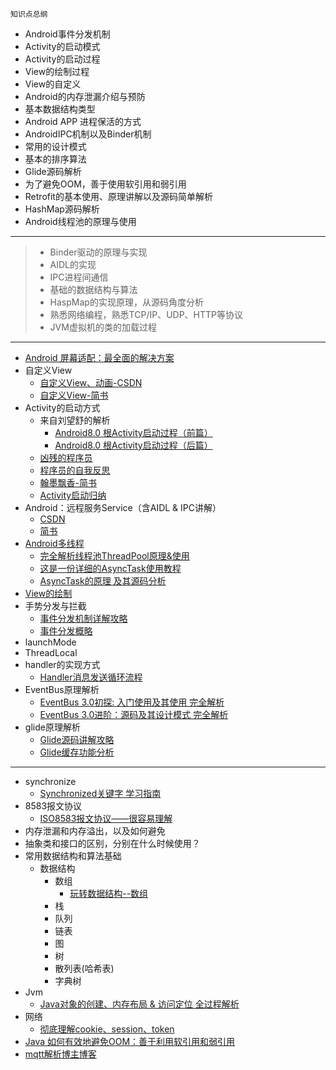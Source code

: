 ```
知识点总纲
```
- Android事件分发机制
- Activity的启动模式
- Activity的启动过程
- View的绘制过程
- View的自定义
- Android的内存泄漏介绍与预防
- 基本数据结构类型
- Android APP 进程保活的方式
- AndroidIPC机制以及Binder机制
- 常用的设计模式
- 基本的排序算法
- Glide源码解析
- 为了避免OOM，善于使用软引用和弱引用
- Retrofit的基本使用、原理讲解以及源码简单解析
- HashMap源码解析
- Android线程池的原理与使用
---
> - Binder驱动的原理与实现
> - AIDL的实现
> - IPC进程间通信
> - 基础的数据结构与算法
> - HaspMap的实现原理，从源码角度分析
> - 熟悉网络编程，熟悉TCP/IP、UDP、HTTP等协议
> - JVM虚拟机的类的加载过程
---
- [Android 屏幕适配：最全面的解决方案](https://www.jianshu.com/p/ec5a1a30694b)
- 自定义View
    - [自定义View、动画-CSDN](https://blog.csdn.net/carson_ho/column/info/14815)
    - [自定义View-简书](https://www.jianshu.com/nb/9976005)
- Activity的启动方式
    - 来自刘望舒的解析
        - [Android8.0 根Activity启动过程（前篇）](http://liuwangshu.cn/framework/component/6-activity-start-1.html)
        - [Android8.0 根Activity启动过程（后篇）](http://liuwangshu.cn/framework/component/7-activity-start-2.html)
    - [凶残的程序员](https://blog.csdn.net/qian520ao/article/details/78156214)
    - [程序员的自我反思](https://blog.csdn.net/a553181867/article/details/89917857)
    - [翰墨飘香-简书](https://www.jianshu.com/p/10304415bae5)
    - [Activity启动归纳](./activity/activity_start.md)
- Android：远程服务Service（含AIDL & IPC讲解）
    - [CSDN](https://blog.csdn.net/carson_ho/article/details/53160279)
    - [简书](https://www.jianshu.com/p/34326751b2c6)
- [Android多线程](https://blog.csdn.net/carson_ho/column/info/14816)
    - [完全解析线程池ThreadPool原理&使用](https://blog.csdn.net/carson_ho/article/details/80060201)
    - [这是一份详细的AsyncTask使用教程](https://blog.csdn.net/carson_ho/article/details/79314325)
    - [AsyncTask的原理 及其源码分析](https://blog.csdn.net/carson_ho/article/details/79314326)
- [View的绘制](https://www.jianshu.com/p/5a71014e7b1b)
- 手势分发与拦截
    - [事件分发机制详解攻略](https://www.jianshu.com/p/38015afcdb58)
    - [事件分发概略](./view/view_dispatch.md)
- launchMode
- ThreadLocal
- handler的实现方式
    - [Handler消息发送循环流程](./handler/handler_work.md)
- EventBus原理解析
    - [EventBus 3.0初探: 入门使用及其使用 完全解析](https://blog.csdn.net/a553181867/article/details/52475213)
    - [EventBus 3.0进阶：源码及其设计模式 完全解析](https://blog.csdn.net/a553181867/article/details/52531479)
- glide原理解析
    - [Glide源码讲解攻略](https://blog.csdn.net/carson_ho/article/details/79212841)
    - [Glide缓存功能分析](https://blog.csdn.net/carson_ho/article/details/79256892)
---
- synchronize
    - [Synchronized关键字 学习指南](https://blog.csdn.net/carson_ho/article/details/82992269)
- 8583报文协议
    - [ISO8583报文协议——很容易理解](https://blog.csdn.net/yuan_hong_wei/article/details/49148721)
- 内存泄漏和内存溢出，以及如何避免
- 抽象类和接口的区别，分别在什么时候使用？
- 常用数据结构和算法基础
    - 数据结构
        - 数组
            - [玩转数据结构--数组](https://blog.csdn.net/jianghao233/article/details/82632816)
        - 栈
        - 队列
        - 链表
        - 图
        - 树
        - 散列表(哈希表)
        - 字典树
- Jvm
    - [Java对象的创建、内存布局 & 访问定位 全过程解析](https://www.jianshu.com/p/1952061502d0)
- 网络
    - [彻底理解cookie、session、token](https://mp.weixin.qq.com/s?__biz=MzIwNTc4NTEwOQ==&mid=2247486848&idx=1&sn=86582832f5f3a59c1ffefd415adc075a&chksm=972adcfaa05d55ecadded4a865db8d63dde0388d0bc999a47fe355496e674b88227ffd31d383&mpshare=1&scene=1&srcid=#rd)
- [Java 如何有效地避免OOM：善于利用软引用和弱引用](https://www.cnblogs.com/dolphin0520/p/3784171.html)
- [mqtt解析博主博客](https://my.oschina.net/u/3729361)